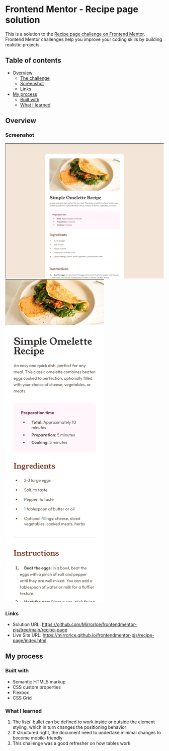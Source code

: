 # Frontend Mentor - Recipe page solution

This is a solution to the [Recipe page challenge on Frontend Mentor](https://www.frontendmentor.io/challenges/recipe-page-KiTsR8QQKm). Frontend Mentor challenges help you improve your coding skills by building realistic projects. 

## Table of contents

- [Overview](#overview)
  - [The challenge](#the-challenge)
  - [Screenshot](#screenshot)
  - [Links](#links)
- [My process](#my-process)
  - [Built with](#built-with)
  - [What I learned](#what-i-learned)



## Overview

### Screenshot

![](./assets/images/desktop-ss.png)
![](./assets/images/mobile-ss.png)

### Links

- Solution URL: https://github.com/MirrorIce/frontendmentor-pjs/tree/main/recipe-page
- Live Site URL: https://mirrorice.github.io/frontendmentor-pjs/recipe-page/index.html

## My process

### Built with

- Semantic HTML5 markup
- CSS custom properties
- Flexbox
- CSS Grid


### What I learned

1. The lists' bullet can be defined to work inside or outside the element styling, which in turn changes the positioning behavior
2. If structured right, the document need to undertake minimal changes to become mobile-friendly
3. This challenge was a good refresher on how tables work